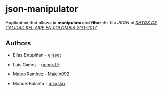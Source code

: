 # json-manipulator

 Application that allows to **manipulate** and **filter** the file  *JSON* of [*DATOS DE CALIDAD DEL AIRE EN COLOMBIA 2011-2017*](https://www.datos.gov.co/Ambiente-y-Desarrollo-Sostenible/DATOS-DE-CALIDAD-DEL-AIRE-EN-COLOMBIA-2011-2017/ysq6-ri4e)



## Authors

- Elías Estupiñan - [eliaset](https://github.com/eliaset096)

- Luis Gómez - [gomezLF](https://github.com/gomezLF)

- Mateo Ramírez - [Matein092](https://github.com/Matein092)

- Manuel Balanta - [mbqskrr](https://github.com/mbqskrr)

  



